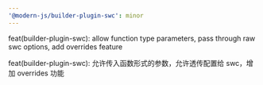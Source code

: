 ```yaml
---
'@modern-js/builder-plugin-swc': minor
---
```


feat(builder-plugin-swc): allow function type parameters, pass through raw swc options, add overrides feature

feat(builder-plugin-swc): 允许传入函数形式的参数，允许透传配置给 swc，增加 overrides 功能

